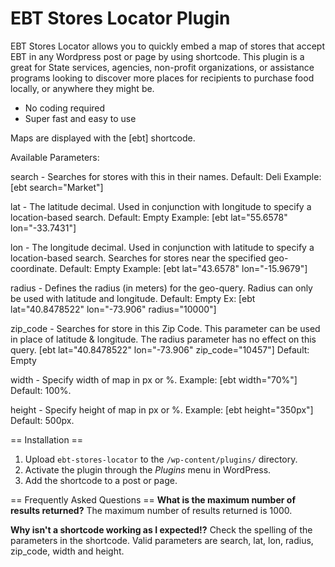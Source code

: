 # EBT Stores Locator Plugin

EBT Stores Locator allows you to quickly embed a map of stores that accept EBT in any Wordpress post or page by using shortcode. 
This plugin is a great for State services, agencies, non-profit organizations, or assistance programs looking to discover more places for recipients to purchase food locally, or anywhere they might be.

* No coding required
* Super fast and easy to use
 
Maps are displayed with the [ebt] shortcode.

Available Parameters:

search - Searches for stores with this in their names. 
Default: Deli
Example: [ebt search="Market"]

lat - The latitude decimal. Used in conjunction with longitude to specify a location-based search. 
Default: Empty
Example: [ebt lat="55.6578" lon="-33.7431"]

lon - The longitude decimal. Used in conjunction with latitude to specify a location-based search. Searches for stores near the specified geo-coordinate. 
Default: Empty 
Example: [ebt lat="43.6578" lon="-15.9679"]

radius - Defines the radius (in meters) for the geo-query. Radius can only be used with latitude and longitude. 
Default: Empty
Ex: [ebt lat="40.8478522" lon="-73.906" radius="10000"]

zip_code - Searches for store in this Zip Code. This parameter can be used in place of latitude & longitude. The radius parameter has no effect on this query. 
[ebt lat="40.8478522" lon="-73.906" zip_code="10457"]
Default: Empty

width - Specify width of map in px or %. 
Example: [ebt width="70%"]
Default: 100%. 

height - Specify height of map in px or %. 
Example: [ebt height="350px"]
Default: 500px.

== Installation ==

1. Upload `ebt-stores-locator` to the `/wp-content/plugins/` directory.
2. Activate the plugin through the *Plugins* menu in WordPress.
3. Add the shortcode to a post or page.

== Frequently Asked Questions ==
**What is the maximum number of results returned?**
The maximum number of results returned is 1000.

**Why isn't a shortcode working as I expected!?**
Check the spelling of the parameters in the shortcode. Valid parameters are search, lat, lon, radius, zip_code, width and height.
